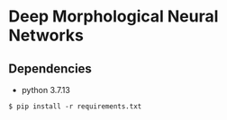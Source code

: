 # Deep Morphological Neural Networks

## Dependencies
- python 3.7.13

` $ pip install -r requirements.txt
`
